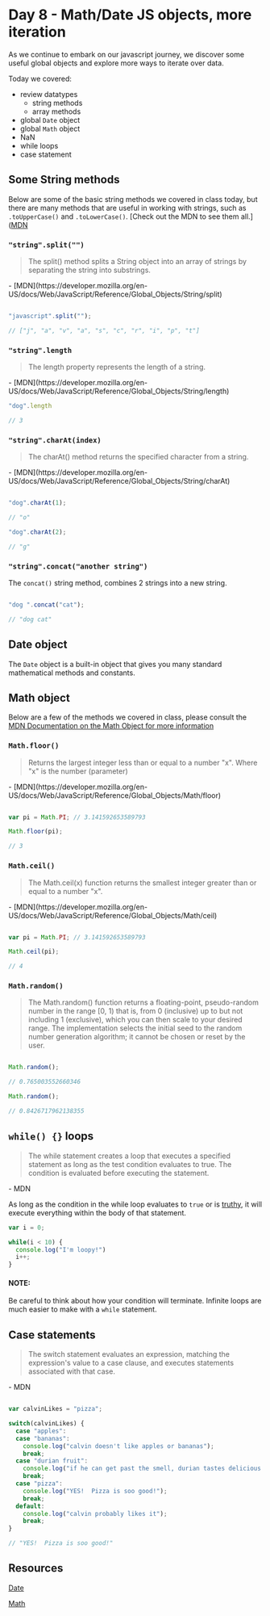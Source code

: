 # Day 8 - Math/Date JS objects, more iteration

As we continue to embark on our javascript journey, we discover some useful global objects and explore more ways to iterate over data.

Today we covered:

- review datatypes
  - string methods
  - array methods
- global `Date` object
- global `Math` object
- NaN
- while loops
- case statement

## Some String methods

Below are some of the basic string methods we covered in class today, but there are many methods that are useful in working with strings, such as `.toUpperCase()` and `.toLowerCase()`.  [Check out the MDN to see them all.]([MDN](https://developer.mozilla.org/en-US/docs/Web/JavaScript/Reference/Global_Objects/String)

### `"string".split("")`

<blockquote>
The split() method splits a String object into an array of strings by separating the string into substrings.
</blockquote> - [MDN](https://developer.mozilla.org/en-US/docs/Web/JavaScript/Reference/Global_Objects/String/split)

```js

"javascript".split("");

// ["j", "a", "v", "a", "s", "c", "r", "i", "p", "t"]

```

### `"string".length`

<blockquote>
The length property represents the length of a string.
</blockquote> - [MDN](https://developer.mozilla.org/en-US/docs/Web/JavaScript/Reference/Global_Objects/String/length)

```js
"dog".length

// 3

```

### `"string".charAt(index)`

<blockquote>
The charAt() method returns the specified character from a string.
</blockquote> - [MDN](https://developer.mozilla.org/en-US/docs/Web/JavaScript/Reference/Global_Objects/String/charAt)

```js

"dog".charAt(1);

// "o"

"dog".charAt(2);

// "g"

```

### `"string".concat("another string")`

The `concat()` string method, combines 2 strings into a new string.

```js

"dog ".concat("cat");

// "dog cat"

```

## Date object

The `Date` object is a built-in object that gives you many standard mathematical methods and constants.



## Math object

Below are a few of the methods we covered in class, please consult the [MDN Documentation on the Math Object for more information](https://developer.mozilla.org/en-US/docs/Web/JavaScript/Reference/Global_Objects/Math)

### `Math.floor()`

<blockquote>
Returns the largest integer less than or equal to a number "x". Where "x" is the number (parameter)
</blockquote> - [MDN](https://developer.mozilla.org/en-US/docs/Web/JavaScript/Reference/Global_Objects/Math/floor)

```js

var pi = Math.PI; // 3.141592653589793

Math.floor(pi);

// 3

```

### `Math.ceil()`

<blockquote>
The Math.ceil(x) function returns the smallest integer greater than or equal to a number "x".
</blockquote> - [MDN](https://developer.mozilla.org/en-US/docs/Web/JavaScript/Reference/Global_Objects/Math/ceil)


```js

var pi = Math.PI; // 3.141592653589793

Math.ceil(pi);

// 4

```
### `Math.random()`

<blockquote>
The Math.random() function returns a floating-point, pseudo-random number in the range [0, 1) that is, from 0 (inclusive) up to but not including 1 (exclusive), which you can then scale to your desired range.  The implementation selects the initial seed to the random number generation algorithm; it cannot be chosen or reset by the user.
</blockquote>

```js

Math.random();

// 0.765003552660346

Math.random();

// 0.8426717962138355

```



## `while() {}` loops

  <blockquote>
  The while statement creates a loop that executes a specified statement as long as the test condition evaluates to true. The condition is evaluated before executing the statement.
  </blockquote> - MDN

  As long as the condition in the while loop evaluates to `true` or is [truthy](http://www.sitepoint.com/javascript-truthy-falsy/), it will execute everything within the body of that statement.

```js
var i = 0;

while(i < 10) {
  console.log("I'm loopy!")
  i++;
}

```
#### NOTE:

Be careful to think about how your condition will terminate.  Infinite loops are much easier to make with a `while` statement.  


## Case statements

<blockquote>
The switch statement evaluates an expression, matching the expression's value to a case clause, and executes statements associated with that case.
</blockquote> - MDN

```js

var calvinLikes = "pizza";

switch(calvinLikes) {
  case "apples":
  case "bananas":
    console.log("calvin doesn't like apples or bananas");
    break;
  case "durian fruit":
    console.log("if he can get past the smell, durian tastes delicious!")
    break;
  case "pizza":
    console.log("YES!  Pizza is soo good!");
    break;
  default:
    console.log("calvin probably likes it");
    break;
}

// "YES!  Pizza is soo good!"

```

## Resources

[Date](https://developer.mozilla.org/en-US/docs/Web/JavaScript/Reference/Global_Objects/Date)

[Math](https://developer.mozilla.org/en-US/docs/Web/JavaScript/Reference/Global_Objects/Math)
